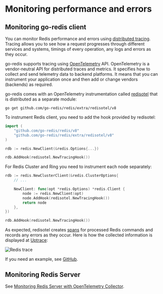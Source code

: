 # Monitoring performance and errors

## Monitoring go-redis client

You can monitor Redis performance and errors using
[distributed tracing](https://docs.uptrace.dev/guide/tracing.html). Tracing allows you to see how a
request progresses through different services and systems, timings of every operation, any logs and
errors as they occur.

go-redis supports tracing using [OpenTelemetry](https://opentelemetry.io/) API. OpenTelemetry is a
vendor-neutral API for distributed traces and metrics. It specifies how to collect and send
telemetry data to backend platforms. It means that you can instrument your application once and then
add or change vendors (backends) as required.

go-redis comes with an OpenTelemetry instrumentation called
[redisotel](https://github.com/go-redis/redis/tree/master/extra/redisotel) that is distributed as a
separate module:

```shell
go get github.com/go-redis/redis/extra/redisotel/v8
```

To instrument Redis client, you need to add the hook provided by redisotel:

```go
import (
    "github.com/go-redis/redis/v8"
    "github.com/go-redis/redis/extra/redisotel/v8"
)

rdb := redis.NewClient(&redis.Options{...})

rdb.AddHook(redisotel.NewTracingHook())
```

For Redis Cluster and Ring you need to instrument each node separately:

```go
rdb := redis.NewClusterClient(&redis.ClusterOptions{
    // ...

    NewClient: func(opt *redis.Options) *redis.Client {
        node := redis.NewClient(opt)
        node.AddHook(redisotel.NewTracingHook())
        return node
    },
})

rdb.AddHook(redisotel.NewTracingHook())
```

As expected, redisotel creates [spans](https://docs.uptrace.dev/guide/tracing.html#spans) for
processed Redis commands and records any errors as they occur. Here is how the collected information
is displayed at
[Uptrace](https://uptrace.dev/explore/1/groups/?system=db%3Aredis&utm_source=redis&utm_campaign=redis-tracing):

![Redis trace](/img/redis-trace.png)

If you need an example, see [GitHub](https://github.com/go-redis/redis/tree/master/example/otel).

## Monitoring Redis Server

See
[Monitoring Redis Server with OpenTelemetry Collector](https://blog.uptrace.dev/posts/opentelemetry-collector-monitoring-redis/).
